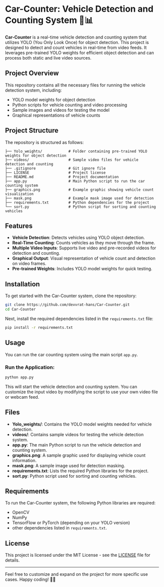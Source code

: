 # Car-Counter: Vehicle Detection and Counting System 🚗📊

**Car-Counter** is a real-time vehicle detection and counting system that utilizes YOLO (You Only Look Once) for object detection. This project is designed to detect and count vehicles in real-time from video feeds. It leverages pre-trained YOLO weights for efficient object detection and can process both static and live video sources.

## Project Overview

This repository contains all the necessary files for running the vehicle detection system, including:

- YOLO model weights for object detection
- Python scripts for vehicle counting and video processing
- Sample images and videos for testing the model
- Graphical representations of vehicle counts

## Project Structure

The repository is structured as follows:

```
├── Yolo_weights/            # Folder containing pre-trained YOLO weights for object detection
├── videos/                  # Sample video files for vehicle detection and counting
├── .gitignore               # Git ignore file
├── LICENSE                  # Project license
├── README.md                # Project documentation
├── app.py                   # Main Python script to run the car counting system
├── graphics.png             # Example graphic showing vehicle count visualization
├── mask.png                 # Example mask image used for detection
├── requirements.txt         # Python dependencies for the project
└── sort.py                  # Python script for sorting and counting vehicles
```

## Features

- **Vehicle Detection**: Detects vehicles using YOLO object detection.
- **Real-Time Counting**: Counts vehicles as they move through the frame.
- **Multiple Video Inputs**: Supports live video and pre-recorded videos for detection and counting.
- **Graphical Output**: Visual representation of vehicle count and detection on video frames.
- **Pre-trained Weights**: Includes YOLO model weights for quick testing.

## Installation

To get started with the Car-Counter system, clone the repository:

```bash
git clone https://github.com/devvrat-hans/Car-Counter.git
cd Car-Counter
```

Next, install the required dependencies listed in the `requirements.txt` file:

```bash
pip install -r requirements.txt
```

## Usage

You can run the car counting system using the main script `app.py`.

### Run the Application:

```bash
python app.py
```

This will start the vehicle detection and counting system. You can customize the input video by modifying the script to use your own video file or webcam feed.

## Files

- **Yolo_weights/**: Contains the YOLO model weights needed for vehicle detection.
- **videos/**: Contains sample videos for testing the vehicle detection system.
- **app.py**: The main Python script to run the vehicle detection and counting system.
- **graphics.png**: A sample graphic used for displaying vehicle count information.
- **mask.png**: A sample image used for detection masking.
- **requirements.txt**: Lists the required Python libraries for the project.
- **sort.py**: Python script used for sorting and counting vehicles.

## Requirements

To run the Car-Counter system, the following Python libraries are required:

- OpenCV
- NumPy
- TensorFlow or PyTorch (depending on your YOLO version)
- other dependencies listed in `requirements.txt`.

## License

This project is licensed under the MIT License - see the [LICENSE](LICENSE) file for details.

---

Feel free to customize and expand on the project for more specific use cases. Happy coding! 🚗💨
